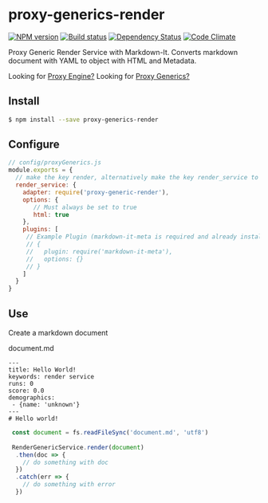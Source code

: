 # proxy-generics-render

[![NPM version][npm-image]][npm-url]
[![Build status][ci-image]][ci-url]
[![Dependency Status][daviddm-image]][daviddm-url]
[![Code Climate][codeclimate-image]][codeclimate-url]

Proxy Generic Render Service with Markdown-It.
Converts markdown document with YAML to object with HTML and Metadata.


Looking for [Proxy Engine?](https://github.com/calistyle/trailpack-proxy-engine)
Looking for [Proxy Generics?](https://github.com/calistyle/trailpack-proxy-generics)

## Install

```sh
$ npm install --save proxy-generics-render
```

## Configure

```js
// config/proxyGenerics.js
module.exports = {
  // make the key render, alternatively make the key render_service to be the default render service
  render_service: {
    adapter: require('proxy-generic-render'),
    options: {
       // Must always be set to true
       html: true
    },
    plugins: [
     // Example Plugin (markdown-it-meta is required and already installed)
     // {
     //   plugin: require('markdown-it-meta'),
     //   options: {}
     // }
    ]
  }
}
```

## Use
Create a markdown document

document.md
```
---
title: Hello World!
keywords: render service
runs: 0
score: 0.0
demographics:
 - {name: 'unknown'}
---
# Hello world!
```

```js
 const document = fs.readFileSync('document.md', 'utf8')
 
 RenderGenericService.render(document)
  .then(doc => {
    // do something with doc
  })
  .catch(err => {
    // do something with error
  })
```

[npm-image]: https://img.shields.io/npm/v/proxy-generics-render.svg?style=flat-square
[npm-url]: https://npmjs.org/package/proxy-generics-render
[ci-image]: https://img.shields.io/circleci/project/github/CaliStyle/proxy-generics-render/master.svg
[ci-url]: https://circleci.com/gh/CaliStyle/proxy-generics-render/tree/master
[daviddm-image]: http://img.shields.io/david//trailpack-proxy-generics-render.svg?style=flat-square
[daviddm-url]: https://david-dm.org/CaliStyle/proxy-generics-render
[codeclimate-image]: https://img.shields.io/codeclimate/github/CaliStyle/proxy-generics-render.svg?style=flat-square
[codeclimate-url]: https://codeclimate.com/github/CaliStyle/proxy-generics-render

